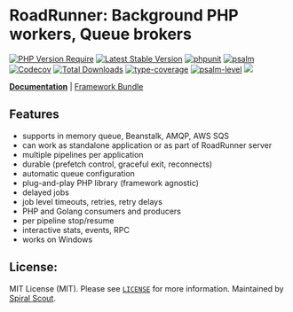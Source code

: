 # RoadRunner: Background PHP workers, Queue brokers

[![PHP Version Require](https://poser.pugx.org/spiral/queue/require/php)](https://packagist.org/packages/spiral/queue)
[![Latest Stable Version](https://poser.pugx.org/spiral/queue/v/stable)](https://packagist.org/packages/spiral/queue)
[![phpunit](https://github.com/spiral/queue/actions/workflows/phpunit.yml/badge.svg)](https://github.com/spiral/queue/actions)
[![psalm](https://github.com/spiral/queue/actions/workflows/psalm.yml/badge.svg)](https://github.com/spiral/queue/actions)
[![Codecov](https://codecov.io/gh/spiral/queue/branch/master/graph/badge.svg)](https://codecov.io/gh/spiral/queue/)
[![Total Downloads](https://poser.pugx.org/spiral/queue/downloads)](https://packagist.org/packages/spiral/queue)
[![type-coverage](https://shepherd.dev/github/spiral/queue/coverage.svg)](https://shepherd.dev/github/spiral/queue)
[![psalm-level](https://shepherd.dev/github/spiral/queue/level.svg)](https://shepherd.dev/github/spiral/queue)
<a href="https://discord.gg/8bZsjYhVVk"><img src="https://img.shields.io/badge/discord-chat-magenta.svg"></a>

<b>[Documentation](https://spiral.dev/docs/queue-configuration)</b> | [Framework Bundle](https://github.com/spiral/framework)

## Features
- supports in memory queue, Beanstalk, AMQP, AWS SQS
- can work as standalone application or as part of RoadRunner server
- multiple pipelines per application
- durable (prefetch control, graceful exit, reconnects)
- automatic queue configuration
- plug-and-play PHP library (framework agnostic)
- delayed jobs
- job level timeouts, retries, retry delays
- PHP and Golang consumers and producers
- per pipeline stop/resume
- interactive stats, events, RPC
- works on Windows

## License:

MIT License (MIT). Please see [`LICENSE`](./LICENSE) for more information. Maintained by [Spiral Scout](https://spiralscout.com).
